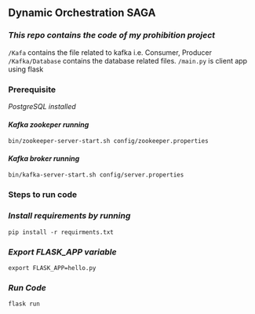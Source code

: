 ## **Dynamic Orchestration SAGA**
### _This repo contains the code of my prohibition project_

`/Kafa` contains the file related to kafka i.e. Consumer, Producer
`/Kafka/Database` contains the database related files.
`/main.py` is client app using flask

### **Prerequisite**
_PostgreSQL installed_
#### _Kafka zookeper running_
`bin/zookeeper-server-start.sh config/zookeeper.properties
`
#### _Kafka broker running_
`bin/kafka-server-start.sh config/server.properties
`
### **Steps to run code**
### _Install requirements by running_
`pip install -r requirments.txt
`

### _Export **FLASK_APP** variable_
`export FLASK_APP=hello.py
`

### _Run Code_
`flask run
`